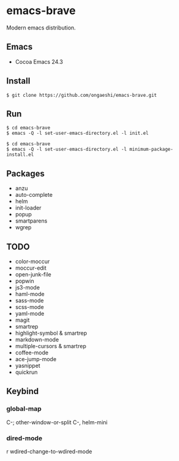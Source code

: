 # emacs-brave

Modern emacs distribution.

## Emacs
- Cocoa Emacs 24.3

## Install
```
$ git clone https://github.com/ongaeshi/emacs-brave.git
```

## Run
```
$ cd emacs-brave
$ emacs -Q -l set-user-emacs-directory.el -l init.el
```

```
$ cd emacs-brave
$ emacs -Q -l set-user-emacs-directory.el -l minimum-package-install.el
```

## Packages
- anzu
- auto-complete
- helm
- init-loader
- popup
- smartparens
- wgrep

## TODO
- color-moccur
- moccur-edit
- open-junk-file
- popwin
- js3-mode
- haml-mode
- sass-mode
- scss-mode
- yaml-mode
- magit
- smartrep
- highlight-symbol & smartrep
- markdown-mode
- multiple-cursors & smartrep
- coffee-mode
- ace-jump-mode
- yasnippet
- quickrun

## Keybind
### global-map
C-; other-window-or-split
C-, helm-mini

### dired-mode
r wdired-change-to-wdired-mode
